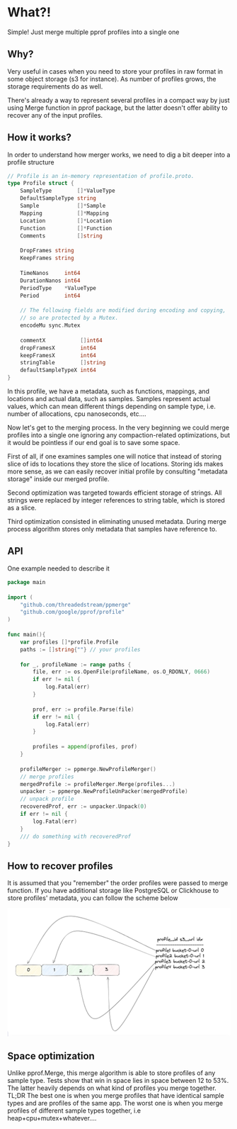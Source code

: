 # What?!

Simple! Just merge multiple pprof profiles into a single one 

## Why?

Very useful in cases when you need to store your profiles in raw format in some object storage (s3 for instance). 
As number of profiles grows, the storage requirements do as well. 

There's already a way to represent several profiles in a compact way by just using
Merge function in pprof package, but the latter doesn't offer ability to recover any of the 
input profiles. 

## How it works?

In order to understand how merger works, we need to dig a bit deeper into a profile structure

```go
// Profile is an in-memory representation of profile.proto.
type Profile struct {
	SampleType        []*ValueType
	DefaultSampleType string
	Sample            []*Sample
	Mapping           []*Mapping
	Location          []*Location
	Function          []*Function
	Comments          []string

	DropFrames string
	KeepFrames string

	TimeNanos     int64
	DurationNanos int64
	PeriodType    *ValueType
	Period        int64

	// The following fields are modified during encoding and copying,
	// so are protected by a Mutex.
	encodeMu sync.Mutex

	commentX           []int64
	dropFramesX        int64
	keepFramesX        int64
	stringTable        []string
	defaultSampleTypeX int64
}
```

In this profile, we have a metadata, such as functions, mappings, and locations and 
actual data, such as samples. Samples represent actual values, which can mean different things depending on 
sample type, i.e. number of allocations, cpu nanoseconds, etc....

Now let's get to the merging process. In the very beginning we could merge profiles into a single one 
ignoring any compaction-related optimizations, but it would be pointless if our end goal is to save some space. 

First of all, if one examines samples one will notice that instead of storing slice of ids to locations they store the slice of locations. 
Storing ids makes more sense, as we can easily recover initial profile by consulting "metadata storage" inside our merged profile. 

Second optimization was targeted towards efficient storage of strings. All strings were replaced by integer references to string table, which 
is stored as a slice. 

Third optimization consisted in eliminating unused metadata. During merge process algorithm stores only metadata that samples have reference to.

## API 
One example needed to describe it

```go
package main 

import (
	"github.com/threadedstream/ppmerge"
	"github.com/google/pprof/profile"
)

func main(){
	var profiles []*profile.Profile
	paths := []string{""} // your profiles

	for _, profileName := range paths {
		file, err := os.OpenFile(profileName, os.O_RDONLY, 0666)
		if err != nil {
			log.Fatal(err)
		}

		prof, err := profile.Parse(file)
		if err != nil {
			log.Fatal(err)
		}

		profiles = append(profiles, prof)
	}

	profileMerger := ppmerge.NewProfileMerger()
	// merge profiles
	mergedProfile := profileMerger.Merge(profiles...)
	unpacker := ppmerge.NewProfileUnPacker(mergedProfile)
	// unpack profile
	recoveredProf, err := unpacker.Unpack(0)
	if err != nil {
		log.Fatal(err)
	}
	/// do something with recoveredProf
}
```

## How to recover profiles

It is assumed that you "remember" the order profiles were passed to merge function. 
If you have additional storage like PostgreSQL or Clickhouse to store profiles' metadata, you can follow the scheme below

![scheme](./assets/merge_prof_ref.png)
## Space optimization
Unlike pprof.Merge, this merge algorithm is able to store profiles of any sample type.
Tests show that win in space lies in space between 12 to 53%. The latter heavily depends on what kind of 
profiles you merge together. TL;DR The best one is when you merge profiles that have identical sample types and are profiles of the same app.
The worst one is when you merge profiles of different sample types together, i.e heap+cpu+mutex+whatever....
